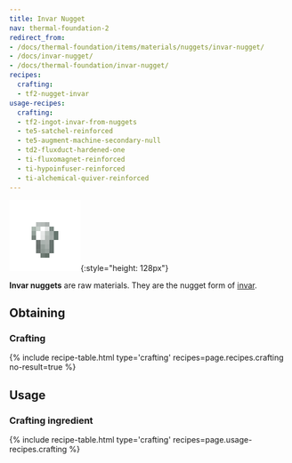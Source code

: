 ```yaml
---
title: Invar Nugget
nav: thermal-foundation-2
redirect_from:
- /docs/thermal-foundation/items/materials/nuggets/invar-nugget/
- /docs/invar-nugget/
- /docs/thermal-foundation/invar-nugget/
recipes:
  crafting:
  - tf2-nugget-invar
usage-recipes:
  crafting:
  - tf2-ingot-invar-from-nuggets
  - te5-satchel-reinforced
  - te5-augment-machine-secondary-null
  - td2-fluxduct-hardened-one
  - ti-fluxomagnet-reinforced
  - ti-hypoinfuser-reinforced
  - ti-alchemical-quiver-reinforced
---
```


![Invar nugget](/assets/images/thermal-foundation-2/nugget-invar.png){:style="height: 128px"}


**Invar nuggets** are raw materials. They are the nugget form of
[invar](/docs/thermal-foundation-2/invar-ingot/).


Obtaining
---------

### Crafting
{% include recipe-table.html type='crafting' recipes=page.recipes.crafting no-result=true %}


Usage
-----

### Crafting ingredient
{% include recipe-table.html type='crafting' recipes=page.usage-recipes.crafting %}

